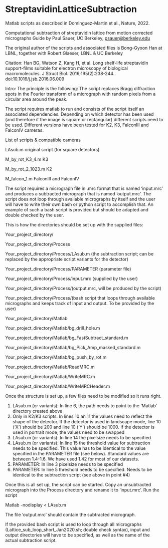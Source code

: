 # StreptavidinLatticeSubtraction
Matlab scripts as described in Dominguez-Martin et al., Nature, 2022.

Computational subtraction of streptavidin lattice from motion corrected micrographs
Guide by Paul Sauer, UC Berkeley, psauer@berkeley.edu

The original author of the scripts and associated files is Bong-Gyoon Han at LBNL, together with Robert Glaeser, LBNL & UC Berkeley

Citation:
Han BG, Watson Z, Kang H, et al. Long shelf-life streptavidin support-films suitable for electron microscopy of biological macromolecules. J Struct Biol. 2016;195(2):238-244. doi:10.1016/j.jsb.2016.06.009

Intro:
The principle is the following: The script replaces Bragg diffraction spots in the Fourier transform of a micrograph with random pixels from a circular area around the peak.

The script requires matlab to run and consists of the script itself an associated dependencies. Depending on which detector has been used (and therefore if the image is square or rectangular) different scripts need to be used. Different versions have been tested for K2, K3, FalconIII and FalconIV cameras. 

List of scripts & compatible cameras

LAsub.m			original script (for square detectors)

M_by_rot_K3_4.m		K3

M_by_rot_2_1023.m	K2

M_falcon_1.m		FalconIII and FalconIV

The script requires a micrograph file in .mrc format that is named ‘input.mrc’ and produces a subtracted micrograph that is named ‘output.mrc’. The script does not loop through available micrographs by itself and the user will have to write their own bash or python script to accomplish that. An example of such a bash script is provided but should be adapted and double checked by the user.

This is how the directories should be set up with the supplied files:

Your_project_directory/

Your_project_directory/Process

Your_project_directory/Process/LAsub.m (the subtraction script; can be replaced by the appropriate script variants for the detector)

Your_project_directory/Process/PARAMETER (parameter file)

Your_project_directory/Process/input.mrc (supplied by the user)

Your_project_directory/Process/(output.mrc, will be produced by the script)

Your_project_directory/Process/(bash script that loops through available micrographs and keeps track of input and output. To be provided by the user)

Your_project_directory/Matlab

Your_project_directory/Matlab/bg_drill_hole.m

Your_project_directory/Matlab/bg_FastSubtract_standard.m

Your_project_directory/Matlab/bg_Pick_Amp_masked_standard.m

Your_project_directory/Matlab/bg_push_by_rot.m

Your_project_directory/Matlab/ReadMRC.m

Your_project_directory/Matlab/WriteMRC.m

Your_project_directory/Matlab/WriteMRCHeader.m

Once the structure is set up, a few files need to be modified so it runs right. 
1.	LAsub.m (or variants): In line 6, the path needs to point to the ‘Matlab’ directory created above
2.	Only in K2/K3 scripts: In lines 10 an 11 the values need to reflect the shape of the detector. If the detector is used in landscape mode, line 10 (‘X’) should be 200 and line 10 (‘Y’) should be 1000. If the detector is used in portrait mode, the values need to be swapped
3.	LAsub.m (or variants): In line 14 the pixelsize needs to be specified
4.	LAsub.m (or variants): In line 15 the threshold value for subtraction needs to be specified. This value has to be identical to the value specified in the PARAMETER file (see below). Standard values are between 1.4-1.6. We have used 1.42 for most of our datasets. 
5.	PARAMETER: In line 3 pixelsize needs to be specified
6.	PARAMETER: In line 5 threshold needs to be specified. Needs to be identical to the subtraction script (see above in point #4)

Once this is all set up, the script can be started. Copy an unsubtracted micrograph into the Process directory and rename it to ‘input.mrc’. Run the script

Matlab -nodisplay < LAsub.m

The file ‘output.mrc’ should contain the subtracted micrograph. 

If the provided bash script is used to loop through all micrographs (Lattice_sub_loop_short_Jan2020.sh; double check syntax), input and output directories will have to be specified, as well as the name of the actual subtraction script.
